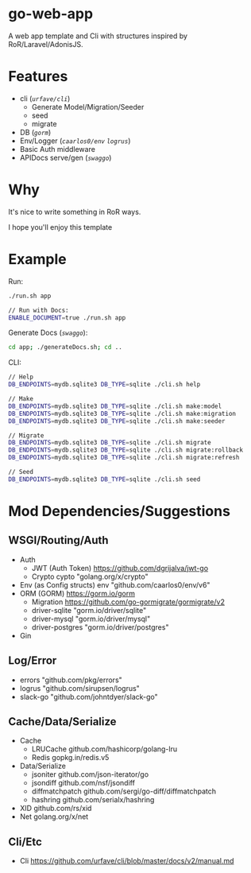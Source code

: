 
go-web-app
==

A web app template and Cli with structures inspired by RoR/Laravel/AdonisJS.

# Features

* cli (*`urfave/cli`*)
	* Generate Model/Migration/Seeder
	* seed
	* migrate
* DB (*`gorm`*)
* Env/Logger (*`caarlos0/env`* *`logrus`*)
* Basic Auth middleware
* APIDocs serve/gen (*`swaggo`*)

# Why

It's nice to write something in RoR ways.

I hope you'll enjoy this template

# Example

Run:
```bash
./run.sh app

// Run with Docs:
ENABLE_DOCUMENT=true ./run.sh app
```

Generate Docs (*`swaggo`*):
```bash
cd app; ./generateDocs.sh; cd ..
```

CLI:
```bash
// Help
DB_ENDPOINTS=mydb.sqlite3 DB_TYPE=sqlite ./cli.sh help

// Make
DB_ENDPOINTS=mydb.sqlite3 DB_TYPE=sqlite ./cli.sh make:model
DB_ENDPOINTS=mydb.sqlite3 DB_TYPE=sqlite ./cli.sh make:migration
DB_ENDPOINTS=mydb.sqlite3 DB_TYPE=sqlite ./cli.sh make:seeder

// Migrate
DB_ENDPOINTS=mydb.sqlite3 DB_TYPE=sqlite ./cli.sh migrate
DB_ENDPOINTS=mydb.sqlite3 DB_TYPE=sqlite ./cli.sh migrate:rollback
DB_ENDPOINTS=mydb.sqlite3 DB_TYPE=sqlite ./cli.sh migrate:refresh

// Seed
DB_ENDPOINTS=mydb.sqlite3 DB_TYPE=sqlite ./cli.sh seed
```

# Mod Dependencies/Suggestions

## WSGI/Routing/Auth

* Auth
	* JWT (Auth Token) https://github.com/dgrijalva/jwt-go
	* Crypto cypto "golang.org/x/crypto"
* Env (as Config structs) env "github.com/caarlos0/env/v6"
* ORM (GORM) https://gorm.io/gorm
  	* Migration https://github.com/go-gormigrate/gormigrate/v2
	* driver-sqlite "gorm.io/driver/sqlite"
	* driver-mysql "gorm.io/driver/mysql"
	* driver-postgres "gorm.io/driver/postgres"
* Gin

## Log/Error

* errors "github.com/pkg/errors"
* logrus "github.com/sirupsen/logrus"
* slack-go "github.com/johntdyer/slack-go"

## Cache/Data/Serialize

* Cache
	* LRUCache github.com/hashicorp/golang-lru
	* Redis gopkg.in/redis.v5
* Data/Serialize
	* jsoniter github.com/json-iterator/go
	* jsondiff github.com/nsf/jsondiff
	* diffmatchpatch github.com/sergi/go-diff/diffmatchpatch
	* hashring github.com/serialx/hashring
* XID github.com/rs/xid
* Net golang.org/x/net

## Cli/Etc

* Cli https://github.com/urfave/cli/blob/master/docs/v2/manual.md
